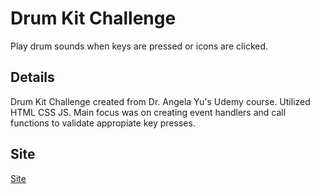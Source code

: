 # Drum Kit Challenge
Play drum sounds when keys are pressed or icons are clicked.

## Details
Drum Kit Challenge created from Dr. Angela Yu's Udemy course.  Utilized HTML CSS JS.  Main focus was on creating event handlers and call functions to validate appropiate key presses.

## Site
[Site](https://mrvicyu.github.io/drum_kit_challenge/)
